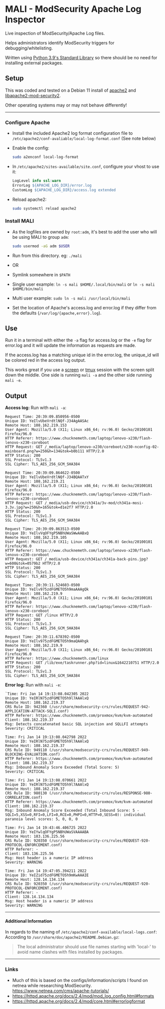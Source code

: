 # MALI - ModSecurity Apache Log Inspector

Live inspection of ModSecurity/Apache Log files.

Helps administrators identify ModSecurity triggers for debugging/whitelisting.

Written using [Python 3.9's Standard Library](https://docs.python.org/3.9/library/)
so there should be no need for installing external packages.


## Setup
This was coded and tested on a Debian 11 install of [apache2](https://packages.debian.org/bullseye/apache2)
and [libapache2-mod-security2](https://packages.debian.org/bullseye/libapache2-mod-security2).

Other operating systems may or may not behave differently!

------

### Configure Apache
-    Install the included Apache2 log format configuration file to `/etc/apache2/conf-avaliable/local-log-format.conf` (See note below)
-    Enable the config:
     ```bash
     sudo a2enconf local-log-format
     ```

-   In `/etc/apache2/sites-available/site.conf`, configure your vhost to use it:
     ```apache
     LogLevel info ssl:warn
     ErrorLog ${APACHE_LOG_DIR}/error.log
     CustomLog ${APACHE_LOG_DIR}/access.log extended
     ```

-    Reload apache2:
     ```bash
     sudo systemctl reload apache2
     ```

### Install MALI
-    As the logfiles are owned by `root:adm`, it's best to add the user who will be using
     MALI to group `adm`:
     ```bash
     sudo usermod -aG adm $USER
     ```

-    Run from this directory. eg: `./mali`
-    OR
-    Symlink somewhere in `$PATH`
  -    Single user example: `ln -s mali $HOME/.local/bin/mali` or `ln -s mali $HOME/bin/mali`
  -    Multi user example: `sudo ln -s mali /usr/local/bin/mali`
-    Set the location of Apache's access.log and error.log if they differ from the
     defaults (`/var/log/{apache,error}.log`).


## Use
Run it in a terminal with either the `-a` flag for access.log or the `-e` flag
for error.log and it will update the information as requests are made.

If the access.log has a matching unique id in the error.log, the unique_id will
be colored red in the access log output.

This works great if you use a [screen](https://www.gnu.org/software/screen/) or [tmux](https://github.com/tmux/tmux) session
with the screen split down the middle. One side is running `mali -a` and the other
side running `mali -e`.


## Output
**Access log:**
Run with `mali -a`:
```
Request Time: 20:39:09.850956-0500
Unique ID: YeIlvUbeVrdtlNQf-J34AgAASAc
Remote Host: 108.162.219.153
User Agent: Mozilla/5.0 (X11; Linux x86_64; rv:96.0) Gecko/20100101 Firefox/96.0
HTTP Referer: https://www.chucknemeth.com/laptop/lenovo-x230/flash-lenovo-x230-coreboot
HTTP Request: GET /_media/laptop/lenovo-x230/coreboot/x230-nconfig-02-mainboard.png?w=250&h=134&tok=b0b111 HTTP/2.0
HTTP Status: 200
SSL Protocol: TLSv1.3
SSL Cipher: TLS_AES_256_GCM_SHA384

Request Time: 20:39:09.864622-0500
Unique ID: YeIlvUbeVrdtlNQf-J34BQAATxY
Remote Host: 108.162.219.21
User Agent: Mozilla/5.0 (X11; Linux x86_64; rv:96.0) Gecko/20100101 Firefox/96.0
HTTP Referer: https://www.chucknemeth.com/laptop/lenovo-x230/flash-lenovo-x230-coreboot
HTTP Request: GET /_media/usb-device/ch341a/3v-mod/ch341a-mosi-3.3v.jpg?w=250&h=165&tok=d1e2f7 HTTP/2.0
HTTP Status: 200
SSL Protocol: TLSv1.3
SSL Cipher: TLS_AES_256_GCM_SHA384

Request Time: 20:39:09.863513-0500
Unique ID: YeIlvVqOFYgP5NBhUWaSWwAABxQ
Remote Host: 108.162.219.105
User Agent: Mozilla/5.0 (X11; Linux x86_64; rv:96.0) Gecko/20100101 Firefox/96.0
HTTP Referer: https://www.chucknemeth.com/laptop/lenovo-x230/flash-lenovo-x230-coreboot
HTTP Request: GET /_media/usb-device/ch341a/ch341a-back-pins.jpg?w=600&tok=0579b2 HTTP/2.0
HTTP Status: 200
SSL Protocol: TLSv1.3
SSL Cipher: TLS_AES_256_GCM_SHA384

Request Time: 20:39:11.524603-0500
Unique ID: YeIlv975zdFGMETO5h9maAAAgQk
Remote Host: 108.162.219.9
User Agent: Mozilla/5.0 (X11; Linux x86_64; rv:96.0) Gecko/20100101 Firefox/96.0
HTTP Referer: https://www.chucknemeth.com/laptop/lenovo-x230/flash-lenovo-x230-coreboot
HTTP Request: GET /linux HTTP/2.0
HTTP Status: 200
SSL Protocol: TLSv1.3
SSL Cipher: TLS_AES_256_GCM_SHA384

Request Time: 20:39:11.678392-0500
Unique ID: YeIlv975zdFGMETO5h9maQAAhgk
Remote Host: 108.162.219.9
User Agent: Mozilla/5.0 (X11; Linux x86_64; rv:96.0) Gecko/20100101 Firefox/96.0
HTTP Referer: https://www.chucknemeth.com/linux
HTTP Request: GET /lib/exe/taskrunner.php?id=linux&1642210751 HTTP/2.0
HTTP Status: 200
SSL Protocol: TLSv1.3
SSL Cipher: TLS_AES_256_GCM_SHA384
```

**Error log:**
Run with `mali -e`:
```
`Time: Fri Jan 14 19:13:08.042305 2022
Unique ID: YeIRlN75zdFGMETO5h9l7AAAlxQ
Remote Host: 108.162.219.37
CRS Rule ID: 942360 (/usr/share/modsecurity-crs/rules/REQUEST-942-APPLICATION-ATTACK-SQLI.conf)
HTTP Referer: https://www.chucknemeth.com/proxmox/kvm/kvm-automated
Client: 108.162.219.37
Msg: Detects concatenated basic SQL injection and SQLLFI attempts
Severity: CRITICAL

Time: Fri Jan 14 19:13:08.042798 2022
Unique ID: YeIRlN75zdFGMETO5h9l7AAAlxQ
Remote Host: 108.162.219.37
CRS Rule ID: 949110 (/usr/share/modsecurity-crs/rules/REQUEST-949-BLOCKING-EVALUATION.conf)
HTTP Referer: https://www.chucknemeth.com/proxmox/kvm/kvm-automated
Client: 108.162.219.37
Msg: Inbound Anomaly Score Exceeded (Total Score: 5)
Severity: CRITICAL

Time: Fri Jan 14 19:13:08.070661 2022
Unique ID: YeIRlN75zdFGMETO5h9l7AAAlxQ
Remote Host: 108.162.219.37
CRS Rule ID: 980130 (/usr/share/modsecurity-crs/rules/RESPONSE-980-CORRELATION.conf)
HTTP Referer: https://www.chucknemeth.com/proxmox/kvm/kvm-automated
Client: 108.162.219.37
Msg: Inbound Anomaly Score Exceeded (Total Inbound Score: 5 - SQLI=5,XSS=0,RFI=0,LFI=0,RCE=0,PHPI=0,HTTP=0,SESS=0): individual paranoia level scores: 5, 0, 0, 0

Time: Fri Jan 14 19:43:46.406725 2022
Unique ID: YeIYwlqOFYgP5NBhUWaSVAAAABA
Remote Host: 183.136.225.56
CRS Rule ID: 920350 (/usr/share/modsecurity-crs/rules/REQUEST-920-PROTOCOL-ENFORCEMENT.conf)
HTTP Referer: -
Client: 183.136.225.56
Msg: Host header is a numeric IP address
Severity: WARNING

Time: Fri Jan 14 19:47:05.394211 2022
Unique ID: YeIZid75zdFGMETO5h9mKwAAAIE
Remote Host: 128.14.134.134
CRS Rule ID: 920350 (/usr/share/modsecurity-crs/rules/REQUEST-920-PROTOCOL-ENFORCEMENT.conf)
HTTP Referer: -
Client: 128.14.134.134
Msg: Host header is a numeric IP address
Severity: WARNING
```

-----

#### Additional Information
In regards to the naming of `/etc/apache2/conf-available/local-logs.conf`:  
According to `/usr/share/doc/apache2/README.Debian.gz`:  
>The local administrator should use file names starting with 'local-' to avoid
>name clashes with files installed by packages.

----

### Links
- Much of this is based on the configs/information/scripts I found on netnea while
  researching ModSecurity. https://www.netnea.com/cms/apache-tutorials/
- https://httpd.apache.org/docs/2.4/mod/mod_log_config.html#formats
- https://httpd.apache.org/docs/2.4/mod/core.html#errorlogformat
